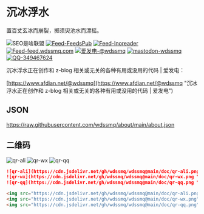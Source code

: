 # 沉冰浮水
置百丈玄冰而崩裂，掷须臾池水而漂摇。

<p><img src="https://img.shields.io/badge/-SEO%E6%98%AF%E5%95%A5%E8%81%94%E7%9B%9F-yellowgreen" title="SEO是啥联盟" alt="SEO是啥联盟"> <a target="_blank" title="Feed-FeedsPub" href="https://feeds.pub/feed/https%3A%2F%2Fwww.wdssmq.com%2Ffeed.php"><img src="https://img.shields.io/badge/Feed-FeedsPub-brightgreen" title="Feed-FeedsPub" alt="Feed-FeedsPub"></a> <a target="_blank" title="Feed-Inoreader" href="https://www.innoreader.com/feed/https%3A%2F%2Fwww.wdssmq.com%2Ffeed.php"><img src="https://img.shields.io/badge/Feed-Inoreader-blue" title="Feed-Inoreader" alt="Feed-Inoreader"></a> <a target="_blank" title="Feed-feed.wdssmq.com" href="https://feed.wdssmq.com"><img src="https://img.shields.io/badge/Feed-feed.wdssmq.com-yellow" title="Feed-feed.wdssmq.com" alt="Feed-feed.wdssmq.com"></a> <a target="_blank" title="爱发电-@wdssmq" href="https://afdian.net/@wdssmq"><img src="https://img.shields.io/badge/%E7%88%B1%E5%8F%91%E7%94%B5-%40wdssmq-blueviolet" title="爱发电-@wdssmq" alt="爱发电-@wdssmq"></a> <a target="_blank" title="mastodon-wdssmq" href="https://wxw.moe/@wdssmq"><img src="https://img.shields.io/mastodon/follow/142218?domain=https%3A%2F%2Fwxw.moe%2F" title="mastodon-wdssmq" alt="mastodon-wdssmq"></a> <a target="_blank" title="QQ-349467624" href="https://wpa.qq.com/msgrd?v=3&uin=349467624&site=qq&menu=yes"><img src="https://img.shields.io/badge/QQ-349467624-0086F9" title="QQ-349467624" alt="QQ-349467624"></a></p>

沉冰浮水正在创作和 z-blog 相关或无关的各种有用或没用的代码 | 爱发电：

[https://www.afdian.net/@wdssmq](https://www.afdian.net/@wdssmq "沉冰浮水正在创作和 z-blog 相关或无关的各种有用或没用的代码 | 爱发电")

## JSON

https://raw.githubusercontent.com/wdssmq/about/main/about.json

## 二维码

![qr-ali](doc/qr-ali.png "qr-ali")
![qr-wx](doc/qr-wx.png "qr-wx")
![qr-qq](doc/qr-qq.png "qr-qq")

<!-- 838 / 3 = 279 -->

```md
![qr-ali](https://cdn.jsdelivr.net/gh/wdssmq/wdssmq@main/doc/qr-ali.png "qr-ali")
![qr-wx](https://cdn.jsdelivr.net/gh/wdssmq/wdssmq@main/doc/qr-wx.png "qr-wx")
![qr-qq](https://cdn.jsdelivr.net/gh/wdssmq/wdssmq@main/doc/qr-qq.png "qr-qq")
```

```html
<img src="https://cdn.jsdelivr.net/gh/wdssmq/wdssmq@main/doc/qr-ali.png" alt="qr-ali" title="qr-ali">
<img src="https://cdn.jsdelivr.net/gh/wdssmq/wdssmq@main/doc/qr-wx.png" alt="qr-wx" title="qr-wx">
<img src="https://cdn.jsdelivr.net/gh/wdssmq/wdssmq@main/doc/qr-qq.png" alt="qr-qq" title="qr-qq">
```
